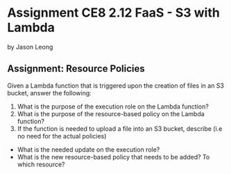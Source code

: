 # Assignment CE8 2.12 FaaS - S3 with Lambda
by Jason Leong

## Assignment: Resource Policies
Given a Lambda function that is triggered upon the creation of files in an S3 bucket, answer the following:

1.	What is the purpose of the execution role on the Lambda function?
2.	What is the purpose of the resource-based policy on the Lambda function?
3.	If the function is needed to upload a file into an S3 bucket, describe (i.e no need for the actual policies)
   -  What is the needed update on the execution role?
   -  What is the new resource-based policy that needs to be added? To which resource?


